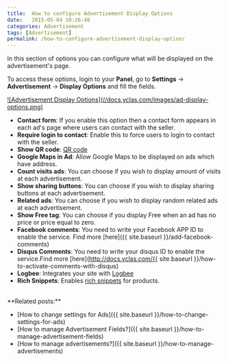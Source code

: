 ```yaml
---
title:  How to configure Advertisement Display Options
date:   2015-05-04 10:26:48
categories: Advertisement
tags: [Advertisement]
permalink: /how-to-configure-advertisement-display-option/
---
```

In this section of options you can configure what will be displayed on the advertisement's page.

To access these options, login to your **Panel**, go to **Settings** -> **Advertisement** -> **Display Options** and fill the fields.

<a href="//docs.yclas.com/images/ad-display-options.png" class="thumbnail gallery-item" data-gallery>
![Advertisement Display Options](//docs.yclas.com/images/ad-display-options.png)
</a>

+ **Contact form**: If you enable this option then a contact form appears in each ad's page where users can contact with the seller.
+ **Require login to contact**: Enable this to force users to login to contact with the seller.
+ **Show QR code**: [QR code](http://en.wikipedia.org/wiki/QR_code)
+ **Google Maps in Ad**: Allow Google Maps to be displayed on ads which have address.
+ **Count visits ads**: You can choose if you wish to display amount of visits at each advertisement.
+ **Show sharing buttons**: You can choose if you wish to display sharing buttons at each advertisement.
+ **Related ads**: You can choose if you wish to display random related ads at each advertisement.
+ **Show Free tag**: You can choose if you display Free when an ad has no price or price equal to zero.
+ **Facebook comments**: You need to write your Facebook APP ID to enable the service. Find more [here]({{ site.baseurl }}/add-facebook-comments)
+ **Disqus Comments**: You need to write your disqus ID to enable the service.Find more [here](http://docs.yclas.com/{{ site.baseurl }}/how-to-activate-comments-with-disqus)
+ **Logbee**: Integrates your site with [Logbee](http://www.logbee.com/)
+ **Rich Snippets**: Enables [rich snippets](https://developers.google.com/search/docs/data-types/products) for products.

<br>
**Related posts:**

* [How to change settings for Ads]({{ site.baseurl }}/how-to-change-settings-for-ads)
* [How to manage Advertisement Fields?]({{ site.baseurl }}/how-to-manage-advertisement-fields)
* [How to manage advertisements?]({{ site.baseurl }}/how-to-manage-advertisements)